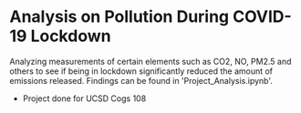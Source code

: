 # Analysis on Pollution During COVID-19 Lockdown
Analyzing measurements of certain elements such as CO2, NO, PM2.5 and others to see if being in lockdown significantly reduced the amount of emissions released.
Findings can be found in 'Project_Analysis.ipynb'.
* Project done for UCSD Cogs 108
